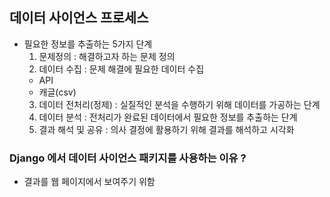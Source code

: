 ## 데이터 사이언스 프로세스

- 필요한 정보를 추출하는 5가지 단계
  1. 문제정의 : 해결하고자 하는 문제 정의
  2. 데이터 수집 : 문제 해결에 필요한 데이터 수집
    - API
    - 캐글(csv)
  3. 데이터 전처리(정제) : 실질적인 분석을 수행하기 위해 데이터를 가공하는 단계
  4. 데이터 분석 : 전처리가 완료된 데이터에서 필요한 정보를 추출하는 단계
  5. 결과 해석 및 공유 : 의사 결정에 활용하기 위해 결과를 해석하고 시각화 


### Django 에서 데이터 사이언스 패키지를 사용하는 이유 ?
-  결과를 웹 페이지에서 보여주기 위함


